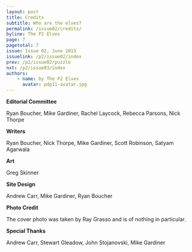 ```yaml
---
layout: post
title: Credits
subtitle: Who are the elves?
permalink: /issue02/credits/
byline: The P2 Elves
page: 7
pagetotal: 7
issue: Issue 02, June 2013
issuelink: /p2/issue02/index
prev: /p2/issue02/puzzle
nxt: /p2/issue03/index
authors:
    - name: by The P2 Elves
      avatar: pdp11-avatar.jpg
---
```

**Editorial Committee**

Ryan Boucher, Mike Gardiner, Rachel Laycock, Rebecca Parsons, Nick Thorpe

**Writers**

Ryan Boucher, Nick Thorpe, Mike Gardiner, Scott Robinson, Satyam Agarwala

**Art**

Greg Skinner

**Site Design**

Andrew Carr, Mike Gardiner, Ryan Boucher

**Photo Credit**

The cover photo was taken by Ray Grasso and is of nothing in particular.

**Special Thanks**

Andrew Carr, Stewart Gleadow, John Stojanovski, Mike Gardiner
